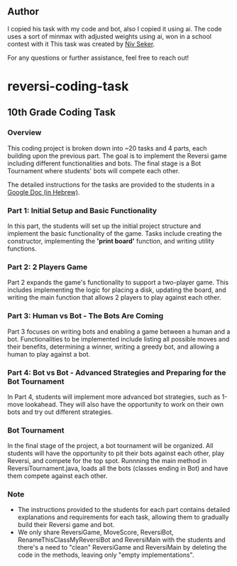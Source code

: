 ## Author
I copied his task with my code and bot, also I copied it using ai. The code uses a sort of minmax with adjusted weights using ai, won in a school contest with it
This task was created by [Niv Seker](https://github.com/sekerniv).

For any questions or further assistance, feel free to reach out!


# reversi-coding-task

## 10th Grade Coding Task

### Overview
This coding project is broken down into ~20 tasks and 4 parts, each building upon the previous part. The goal is to implement the Reversi game including different functionalities and bots. The final stage is a Bot Tournament where students' bots will compete each other.

The detailed instructions for the tasks are provided to the students in a [Google Doc (in Hebrew)](https://docs.google.com/document/d/1PASYXsaC1-EQuJLi9hLt9wANIwCu_uAq-cvVlwfOdiI/edit#).

### Part 1: Initial Setup and Basic Functionality
In this part, the students will set up the initial project structure and implement the basic functionality of the game. Tasks include creating the constructor, implementing the **'print board'** function, and writing utility functions.

### Part 2: 2 Players Game
Part 2 expands the game's functionality to support a two-player game. This includes implementing the logic for placing a disk, updating the board, and writing the main function that allows 2 players to play against each other.

### Part 3: Human vs Bot - The Bots Are Coming

Part 3 focuses on writing bots and enabling a game between a human and a bot. Functionalities to be implemented include listing all possible moves and their benefits, determining a winner, writing a greedy bot, and allowing a human to play against a bot.

### Part 4: Bot vs Bot - Advanced Strategies and Preparing for the Bot Tournament
In Part 4, students will implement more advanced bot strategies, such as 1-move lookahead. They will also have the opportunity to work on their own bots and try out different strategies.

### Bot Tournament
In the final stage of the project, a bot tournament will be organized. All students will have the opportunity to pit their bots against each other, play Reversi, and compete for the top spot. Runnning the main method in ReversiTournament.java, loads all the bots (classes ending in Bot) and have them compete against each other.

### Note
- The instructions provided to the students for each part contains detailed explanations and requirements for each task, allowing them to gradually build their Reversi game and bot.
- We only share ReversiGame, MoveScore, ReversiBot, RenameThisClassMyReversiBot and ReversiMain with the students and there's a need to "clean" ReversiGame and ReversiMain by deleting the code in the methods, leaving only "empty implementations".

